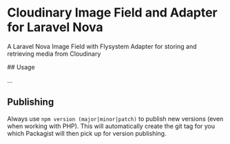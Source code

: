 # Cloudinary Image Field and Adapter for Laravel Nova

A Laravel Nova Image Field with Flysystem Adapter for storing and retrieving media from Cloudinary

## Usage

...

## Publishing

Always use `npm version (major|minor|patch)` to publish new versions (even when working with PHP). This will automatically create the git tag for you which Packagist will then pick up for version publishing.
